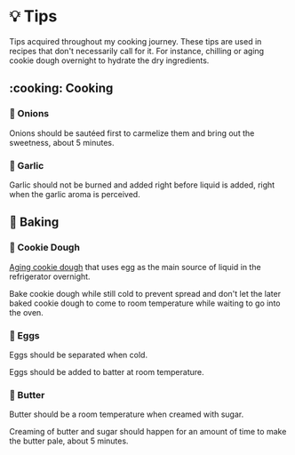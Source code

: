 # :bulb: Tips

Tips acquired throughout my cooking journey. These tips are used in recipes that don't necessarily call for it.
For instance, chilling or aging cookie dough overnight to hydrate the dry ingredients.

## :cooking: Cooking

### :onion: Onions

Onions should be sautéed first to carmelize them and bring out the sweetness, about 5 minutes.

### :garlic: Garlic

Garlic should not be burned and added right before liquid is added, right when the garlic aroma is perceived.

## :cupcake: Baking

### :cookie: Cookie Dough

[Aging cookie dough][1] that uses egg as the main source of liquid in the refrigerator overnight.

Bake cookie dough while still cold to prevent spread and don't let the later baked cookie dough to come to room
temperature while waiting to go into the oven.

### :egg: Eggs

Eggs should be separated when cold.

Eggs should be added to batter at room temperature.

### :butter: Butter

Butter should be a room temperature when creamed with sugar.

Creaming of butter and sugar should happen for an amount of time to make the butter pale, about 5 minutes.

[1]: <https://www.thekitchn.com/refrigerated-cookie-dough-268281>
